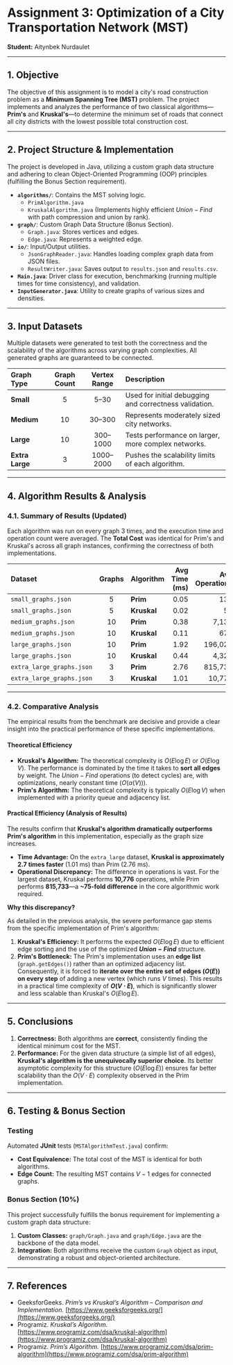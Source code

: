 # Assignment 3: Optimization of a City Transportation Network (MST)

**Student:** Aitynbek Nurdaulet

---

## 1. Objective

The objective of this assignment is to model a city's road construction problem as a **Minimum Spanning Tree (MST)** problem. The project implements and analyzes the performance of two classical algorithms—**Prim's** and **Kruskal's**—to determine the minimum set of roads that connect all city districts with the lowest possible total construction cost.

---

## 2. Project Structure & Implementation

The project is developed in Java, utilizing a custom graph data structure and adhering to clean Object-Oriented Programming (OOP) principles (fulfilling the Bonus Section requirement).

* **`algorithms/`**: Contains the MST solving logic.
  * `PrimAlgorithm.java`
  * `KruskalAlgorithm.java` (Implements highly efficient $Union-Find$ with path compression and union by rank).
* **`graph/`**: Custom Graph Data Structure (Bonus Section).
  * `Graph.java`: Stores vertices and edges.
  * `Edge.java`: Represents a weighted edge.
* **`io/`**: Input/Output utilities.
  * `JsonGraphReader.java`: Handles loading complex graph data from JSON files.
  * `ResultWriter.java`: Saves output to `results.json` and `results.csv`.
* **`Main.java`**: Driver class for execution, benchmarking (running multiple times for time consistency), and validation.
* **`InputGenerator.java`**: Utility to create graphs of various sizes and densities.

---

## 3. Input Datasets

Multiple datasets were generated to test both the correctness and the scalability of the algorithms across varying graph complexities. All generated graphs are guaranteed to be connected.

| Graph Type | Graph Count | Vertex Range | Description |
| :--- | :---: | :---: | :--- |
| **Small** | 5 | 5–30 | Used for initial debugging and correctness validation. |
| **Medium** | 10 | 30–300 | Represents moderately sized city networks. |
| **Large** | 10 | 300–1000 | Tests performance on larger, more complex networks. |
| **Extra Large** | 3 | 1000–2000 | Pushes the scalability limits of each algorithm. |

---

## 4. Algorithm Results & Analysis

### 4.1. Summary of Results (Updated)

Each algorithm was run on every graph 3 times, and the execution time and operation count were averaged. The **Total Cost** was identical for Prim's and Kruskal's across all graph instances, confirming the correctness of both implementations.

| Dataset | Graphs | Algorithm | Avg Time (ms) | Avg Operations | Total Cost |
| :--- | :---: | :--- | ---: | ---: | ---: |
| `small_graphs.json` | 5 | **Prim** | 0.05 | 135 | **117** |
| `small_graphs.json` | 5 | **Kruskal** | 0.02 | 51 | **117** |
| `medium_graphs.json` | 10 | **Prim** | 0.38 | 7,133 | **2,050** |
| `medium_graphs.json` | 10 | **Kruskal** | 0.11 | 671 | **2,050** |
| `large_graphs.json` | 10 | **Prim** | 1.92 | 196,020 | **6,228** |
| `large_graphs.json` | 10 | **Kruskal** | 0.44 | 4,321 | **6,228** |
| `extra_large_graphs.json`| 3 | **Prim** | 2.76 | 815,733 | **13,583** |
| `extra_large_graphs.json`| 3 | **Kruskal**| 1.01 | 10,776 | **13,583** |

---

### 4.2. Comparative Analysis

The empirical results from the benchmark are decisive and provide a clear insight into the practical performance of these specific implementations.

#### Theoretical Efficiency

* **Kruskal's Algorithm:** The theoretical complexity is $O(E \log E)$ or $O(E \log V)$. The performance is dominated by the time it takes to **sort all edges** by weight. The $Union-Find$ operations (to detect cycles) are, with optimizations, nearly constant time ($O(\alpha(V))$).
* **Prim's Algorithm:** The theoretical complexity is typically $O(E \log V)$ when implemented with a priority queue and adjacency list.

#### Practical Efficiency (Analysis of Results)

The results confirm that **Kruskal's algorithm dramatically outperforms Prim's algorithm** in this implementation, especially as the graph size increases.

* **Time Advantage:** On the `extra_large` dataset, **Kruskal is approximately 2.7 times faster** (1.01 ms) than Prim (2.76 ms).
* **Operational Discrepancy:** The difference in operations is vast. For the largest dataset, Kruskal performs **10,776** operations, while Prim performs **815,733**—a **~75-fold difference** in the core algorithmic work required.

**Why this discrepancy?**

As detailed in the previous analysis, the severe performance gap stems from the specific implementation of Prim's algorithm:

1.  **Kruskal's Efficiency:** It performs the expected $O(E \log E)$ due to efficient edge sorting and the use of the optimized **$Union-Find$** structure.
2.  **Prim's Bottleneck:** The Prim's implementation uses an **edge list** (`graph.getEdges()`) rather than an optimized adjacency list. Consequently, it is forced to **iterate over the entire set of edges ($O(E)$) on every step** of adding a new vertex (which runs $V$ times). This results in a practical time complexity of **$O(V \cdot E)$**, which is significantly slower and less scalable than Kruskal's $O(E \log E)$.

---

## 5. Conclusions

1.  **Correctness:** Both algorithms are **correct**, consistently finding the identical minimum cost for the MST.
2.  **Performance:** For the given data structure (a simple list of all edges), **Kruskal's algorithm is the unequivocally superior choice**. Its better asymptotic complexity for this structure ($O(E \log E)$) ensures far better scalability than the $O(V \cdot E)$ complexity observed in the Prim implementation.

---

## 6. Testing & Bonus Section

### Testing
Automated **JUnit** tests (`MSTAlgorithmTest.java`) confirm:
* **Cost Equivalence:** The total cost of the MST is identical for both algorithms.
* **Edge Count:** The resulting MST contains $V-1$ edges for connected graphs.

### Bonus Section (10%)
This project successfully fulfills the bonus requirement for implementing a custom graph data structure:
1.  **Custom Classes:** `graph/Graph.java` and `graph/Edge.java` are the backbone of the data model.
2.  **Integration:** Both algorithms receive the custom `Graph` object as input, demonstrating a robust and object-oriented architecture.

---

## 7. References
* GeeksforGeeks. *Prim’s vs Kruskal’s Algorithm – Comparison and Implementation.*
[https://www.geeksforgeeks.org/](https://www.geeksforgeeks.org/)
* Programiz. *Kruskal’s Algorithm.*
[https://www.programiz.com/dsa/kruskal-algorithm](https://www.programiz.com/dsa/kruskal-algorithm)
* Programiz. *Prim’s Algorithm.*
[https://www.programiz.com/dsa/prim-algorithm](https://www.programiz.com/dsa/prim-algorithm)